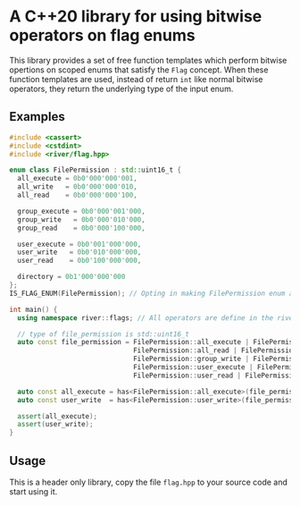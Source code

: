 # A C++20 library for using bitwise operators on flag enums

This library provides a set of free function templates which perform bitwise opertions on scoped enums that satisfy the `Flag` concept. When these function templates are used, instead of return `int` like normal bitwise operators, they return the underlying type of the input enum.

## Examples

```cpp
#include <cassert>
#include <cstdint>
#include <river/flag.hpp>

enum class FilePermission : std::uint16_t {
  all_execute = 0b0'000'000'001,
  all_write   = 0b0'000'000'010,
  all_read    = 0b0'000'000'100,

  group_execute = 0b0'000'001'000,
  group_write   = 0b0'000'010'000,
  group_read    = 0b0'000'100'000,

  user_execute = 0b0'001'000'000,
  user_write   = 0b0'010'000'000,
  user_read    = 0b0'100'000'000,

  directory = 0b1'000'000'000
};
IS_FLAG_ENUM(FilePermission); // Opting in making FilePermission enum as a flag enum

int main() {
  using namespace river::flags; // All operators are define in the river namespace

  // type of file_permission is std::uint16_t
  auto const file_permission = FilePermission::all_execute | FilePermission::all_write |
                               FilePermission::all_read | FilePermission::group_execute |
                               FilePermission::group_write | FilePermission::group_read |
                               FilePermission::user_execute | FilePermission::user_write |
                               FilePermission::user_read | FilePermission::directory;

  auto const all_execute = has<FilePermission::all_execute>(file_permission);
  auto const user_write  = has<FilePermission::user_write>(file_permission);

  assert(all_execute);
  assert(user_write);
}
```

## Usage
This is a header only library, copy the file `flag.hpp` to your source code and start using it.
